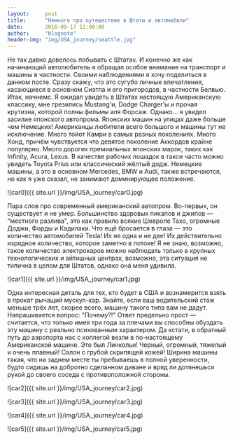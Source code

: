 ```yaml
---
layout:     post
title:      "Немного про путешествие в Штаты и автомобили"
date:       2016-09-17 12:00:00
author:     "blognote"
header-img: "img/USA_journey/seattle.jpg"
---
```



Не так давно довелось побывать с Штатах. И конечно же как начинающий автолюбитель я обращал особое внимание на транспорт и машины в частности. Своими наблюдениями я хочу поделиться в данном посте. Сразу скажу, что это сугубо личные впечатления, касающиеся в основном Сиэтла и его пригородов, в частности Белвью.
Итак, начнемс. Я ожидал увидеть в Штатах настоящую Американскую классику, мне грезились Mustang'и, Dodge Charger’ы и прочая крутизна, которой полны фильмы аля Форсаж. Однако… я увидел засилие японского автопрома. Японских машин на улицах даже больше чем Немецких! Американцы любители всего большого и машины тут не исключение. Много тойот Камри в самых разных поколениях. Много Хонд, причём чувствуется что девятое поколение Аккордов крайне популярно. Много дорогих премиальных японских марок, таких как Infinity, Acura, Lexus.
В качестве рабочих лошадок в такси часто можно увидеть Toyota Prius или классический жёлтый додж.
Немецкие машины, а это в основном Mercedes, BMW и Audi, также встречаются, но как я уже сказал, не занимают доминирующее положение.

![car0]({{ site.url }}/img/USA_journey/car0.jpg)

Пара слов про современный американский автопром. Во-первых, он существует и не умер. Большинство здоровых пикапов и джипов — “местного разлива", это как правило всякие Шевроле Тахо, огромные Доджи, Форды и Кадилаки.
Что ещё бросается в глаза — это количество автомобилей Tesla! Их не одна и не две! Их действительно изрядное количество, которое заметно в потоке! Я не знаю, возможно, такое количество электрокаров можно наблюдать только в крупных технологических и айтишных центрах, возможно, эта ситуация не типична в целом для Штатов, однако она меня удивила.

![car1]({{ site.url }}/img/USA_journey/car1.jpg)

Одна интересная деталь для тех, кто будет в США и вознамерится взять в прокат рычащий мускул-кар. Знайте, если ваш водительский стаж меньше трёх лет, скорее всего, машину такого типа вам не дадут. Напрашивается вопрос: "Почему?!" Ответ предельно прост — считается, что только имея три года за плечами вы способны обуздать эту машину с реально психованным характером.
Да кстати, в обратный путь до аэропорта нас с коллегой везли в по-настоящему Американской машине. Это был Линкольн! Черный, огромный, тяжелый и очень плавный! Салон с грубой скрипящей кожей! Ширина машины такая, что на заднем месте ты пребываешь в полной уверенности, будто сидишь на добротно сделанном диване и вряд ли дотянешься рукой до своего соседа с противоположной стороны.

![car2]({{ site.url }}/img/USA_journey/car2.jpg)

![car3]({{ site.url }}/img/USA_journey/car3.jpg)

![car4]({{ site.url }}/img/USA_journey/car4.jpg)

![car5]({{ site.url }}/img/USA_journey/car5.jpg)
